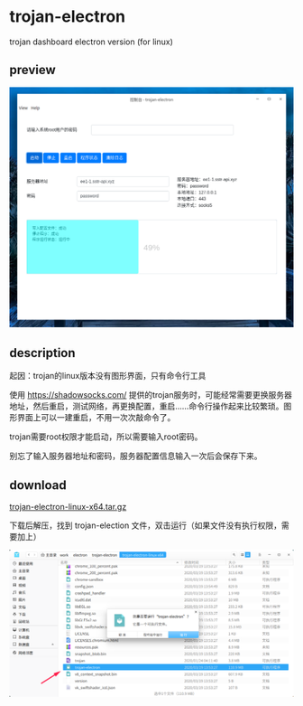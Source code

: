 # trojan-electron

trojan dashboard electron version (for linux)

## preview

![preview](docs/preview_v0.0.3.png)

## description

起因：trojan的linux版本没有图形界面，只有命令行工具

使用 https://shadowsocks.com/ 提供的trojan服务时，可能经常需要更换服务器地址，然后重启，测试网络，再更换配置，重启……命令行操作起来比较繁琐。图形界面上可以一建重启，不用一次次敲命令了。

trojan需要root权限才能启动，所以需要输入root密码。

别忘了输入服务器地址和密码，服务器配置信息输入一次后会保存下来。

## download

[trojan-electron-linux-x64.tar.gz](https://github.com/smallyunet/trojan-electron/releases/download/v0.0.2/trojan-electron-linux-x64.tar.gz)

下载后解压，找到 trojan-election 文件，双击运行（如果文件没有执行权限，需要加上）

![operation](docs/start_v0.0.1.png)



